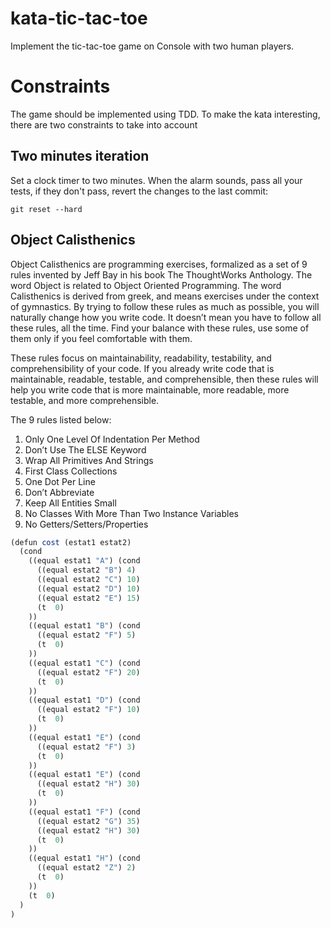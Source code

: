 # kata-tic-tac-toe

Implement the tic-tac-toe game on Console with two human players.

# Constraints

The game should be implemented using TDD. To make the kata interesting, there are two constraints to take into account

## Two minutes iteration

Set a clock timer to two minutes. When the alarm sounds, pass all your tests, if they don't pass, revert the changes to the last commit:

    git reset --hard

## Object Calisthenics

Object Calisthenics are programming exercises, formalized as a set of 9 rules invented by Jeff Bay in his book The ThoughtWorks Anthology. The word Object is related to Object Oriented Programming. The word Calisthenics is derived from greek, and means exercises under the context of gymnastics. By trying to follow these rules as much as possible, you will naturally change how you write code. It doesn’t mean you have to follow all these rules, all the time. Find your balance with these rules, use some of them only if you feel comfortable with them.

These rules focus on maintainability, readability, testability, and comprehensibility of your code. If you already write code that is maintainable, readable, testable, and comprehensible, then these rules will help you write code that is more maintainable, more readable, more testable, and more comprehensible.

The 9 rules listed below:

1. Only One Level Of Indentation Per Method
1. Don’t Use The ELSE Keyword
1. Wrap All Primitives And Strings
1. First Class Collections
1. One Dot Per Line
1. Don’t Abbreviate
1. Keep All Entities Small
1. No Classes With More Than Two Instance Variables
1. No Getters/Setters/Properties

```javascript
(defun cost (estat1 estat2)
  (cond
    ((equal estat1 "A") (cond
      ((equal estat2 "B") 4)
      ((equal estat2 "C") 10)
      ((equal estat2 "D") 10)
      ((equal estat2 "E") 15)
      (t  0)
    ))
    ((equal estat1 "B") (cond
      ((equal estat2 "F") 5)
      (t  0)
    ))
    ((equal estat1 "C") (cond
      ((equal estat2 "F") 20)
      (t  0)
    ))
    ((equal estat1 "D") (cond
      ((equal estat2 "F") 10)
      (t  0)
    ))
    ((equal estat1 "E") (cond
      ((equal estat2 "F") 3)
      (t  0)
    ))
    ((equal estat1 "E") (cond
      ((equal estat2 "H") 30)
      (t  0)
    ))
    ((equal estat1 "F") (cond
      ((equal estat2 "G") 35)
      ((equal estat2 "H") 30)
      (t  0)
    ))
    ((equal estat1 "H") (cond
      ((equal estat2 "Z") 2)
      (t  0)
    ))
    (t  0)
  )
)
```